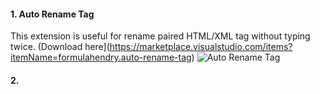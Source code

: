#### 1. Auto Rename Tag

This extension is useful for rename paired HTML/XML tag without typing twice.
(Download here](https://marketplace.visualstudio.com/items?itemName=formulahendry.auto-rename-tag)
![Auto Rename Tag](https://raw.githubusercontent.com/formulahendry/vscode-auto-rename-tag/master/images/usage.gif)

#### 2. 